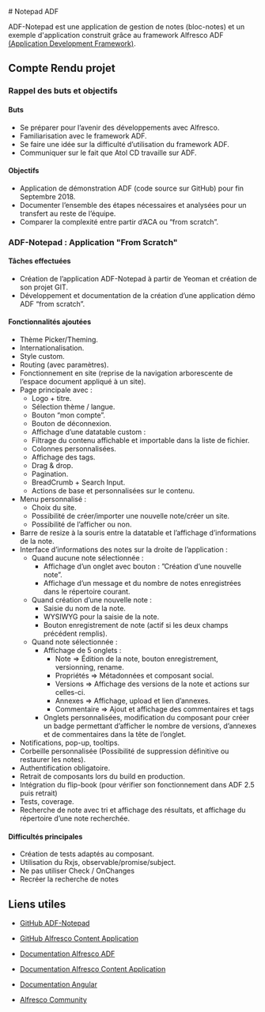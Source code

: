 # Notepad ADF

ADF-Notepad est une application de gestion de notes (bloc-notes) et un exemple d'application construit grâce au framework Alfresco ADF [(Application Development Framework)](https://github.com/Alfresco/alfresco-ng2-components).

## Compte Rendu projet

### Rappel des buts et objectifs

#### Buts
- Se préparer pour l’avenir des développements avec Alfresco.
- Familiarisation avec le framework ADF.
- Se faire une idée sur la difficulté d’utilisation du framework ADF.
- Communiquer sur le fait que Atol CD travaille sur ADF.

#### Objectifs
- Application de démonstration ADF (code source sur GitHub) pour fin Septembre 2018.
- Documenter l’ensemble des étapes nécessaires et analysées pour un transfert au reste de l’équipe.
- Comparer la complexité entre partir d’ACA ou “from scratch”.

### ADF-Notepad : Application "From Scratch"

#### Tâches effectuées

- Création de l’application ADF-Notepad à partir de Yeoman et création de son projet GIT.
- Développement et documentation de la création d’une application démo ADF “from scratch”.

####  Fonctionnalités ajoutées

- Thème Picker/Theming.
- Internationalisation.
- Style custom.
- Routing (avec paramètres).
- Fonctionnement en site (reprise de la navigation arborescente de l’espace document appliqué à un site).
- Page principale avec :
    - Logo + titre.
    - Sélection thème / langue.
    - Bouton “mon compte”.
    - Bouton de déconnexion.
    - Affichage d’une datatable custom :
    - Filtrage du contenu affichable et importable dans la liste de fichier.
    - Colonnes personnalisées.
    - Affichage des tags.
    - Drag & drop.
    - Pagination.
    - BreadCrumb + Search Input.
    - Actions de base et personnalisées sur le contenu.
- Menu personnalisé :
    - Choix du site.
    - Possibilité de créer/importer une nouvelle note/créer un site.
    - Possibilité de l’afficher ou non.
- Barre de resize à la souris entre la datatable et l’affichage d’informations de la note.
- Interface d’informations des notes sur la droite de l’application :
    - Quand aucune note sélectionnée :
        - Affichage d’un onglet avec bouton : ”Création d’une nouvelle note”.
        - Affichage d’un message et du nombre de notes enregistrées dans le répertoire courant.
    - Quand création d’une nouvelle note :
        - Saisie du nom de la note.
        - WYSIWYG pour la saisie de la note.
        - Bouton enregistrement de note (actif si les deux champs précédent remplis).
    - Quand note sélectionnée :
        - Affichage de 5 onglets :
            - Note => Édition de la note, bouton enregistrement, versionning, rename.
            - Propriétés => Métadonnées et composant social.
            - Versions => Affichage des versions de la note et actions sur celles-ci.
            - Annexes => Affichage, upload et lien d’annexes.
            - Commentaire => Ajout et affichage des commentaires et tags
        - Onglets personnalisées, modification du composant pour créer un badge permettant d’afficher le nombre de versions, d’annexes et de commentaires dans la tête de l’onglet.
- Notifications, pop-up, tooltips.
- Corbeille personnalisée (Possibilité de suppression définitive ou restaurer les notes).
- Authentification obligatoire.
- Retrait de composants lors du build en production.
- Intégration du flip-book (pour vérifier son fonctionnement dans ADF 2.5 puis retrait)
- Tests, coverage.
- Recherche de note avec tri et affichage des résultats, et affichage du répertoire d’une note recherchée.

####  Difficultés principales

- Création de tests adaptés au composant.
- Utilisation du Rxjs, observable/promise/subject.
- Ne pas utiliser Check / OnChanges
- Recréer la recherche de notes

## Liens utiles

- [GitHub ADF-Notepad](https://github.com/nbarithel/adf-notepad)

- [GitHub Alfresco Content Application](https://github.com/Alfresco/alfresco-content-app)

- [Documentation Alfresco ADF](https://alfresco.github.io/adf-component-catalog/index.html)

- [Documentation Alfresco Content Application](https://alfresco.github.io/alfresco-content-app/)

- [Documentation Angular](https://angular.io/docs)

- [Alfresco Community](https://community.alfresco.com/community/application-development-framework)